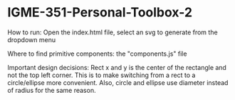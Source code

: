 # IGME-351-Personal-Toolbox-2

How to run: Open the index.html file, select an svg to generate from the dropdown menu

Where to find primitive components: the "components.js" file

Important design decisions: Rect x and y is the center of the rectangle and not the top left corner. This is to make switching from a rect to a circle/ellipse more convenient. Also, circle and ellipse use diameter instead of radius for the same reason.
